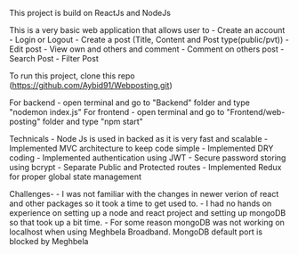This project is build on ReactJs and NodeJs

This is a very basic web application that allows user to
    - Create an account 
    - Login or Logout
    - Create a post (Title, Content and Post type(public/pvt))
    - Edit post
    - View own and others and comment
    - Comment on others post
    - Search Post
    - Filter Post

To run this project, clone this repo (https://github.com/Aybid91/Webposting.git)

For backend - open terminal and go to "Backend" folder and type "nodemon index.js"
For frontend - open terminal and go to "Frontend/web-posting" folder and type "npm start"

Technicals
    - Node Js is used in backed as it is very fast and scalable
    - Implemented MVC architecture to keep code simple
    - Implemented DRY coding
    - Implemented authentication using JWT
    - Secure password storing using bcrypt
    - Separate Public and Protected routes
    - Implemented Redux for proper global state management

Challenges-
    - I was not familiar with the changes in newer verion of react and other packages so it took a time to get used to.
    - I had no hands on experience on setting up a node and react project and setting up mongoDB so that took up a bit time.
    - For some reason mongoDB was not working on localhost when using Meghbela Broadband. MongoDB default port is blocked by Meghbela
